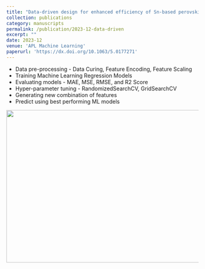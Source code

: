 ```yaml
---
title: "Data-driven design for enhanced efficiency of Sn-based perovskite solar cells using machine learning"
collection: publications
category: manuscripts
permalink: /publication/2023-12-data-driven
excerpt: ""
date: 2023-12
venue: 'APL Machine Learning'
paperurl: 'https://dx.doi.org/10.1063/5.0177271'
---
```

<ul>
    <li>Data pre-processing - Data Curing, Feature Encoding, Feature Scaling</li>
    <li>Training Machine Learning Regression Models</li>
    <li>Evaluating models - MAE, MSE, RMSE, and R2 Score</li>
    <li>Hyper-parameter tuning - RandomizedSearchCV, GridSearchCV</li>
    <li>Generating new combination of features</li>
    <li>Predict using best performing ML models</li>
</ul>
<img src="/images/graphical-abstracts/data-driven-2023-12" width="600px" height="400px">
